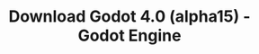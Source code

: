 ---
# Generated by /scripts/js/download_archive_generator !!! do not edit by hand !!!
title: 'Download Godot 4.0 (alpha15) - Godot Engine'
type: 'download/archive'
name: '4.0'
flavor: 'alpha15'
release_date: '2022-08-30T03:00:00-00:00'
release_notes: '/article/dev-snapshot-godot-4-0-alpha-15/'
links:
  android.apk:
    name: 'android.apk'
    title: 'Android'
    caption: 'Universal APK (ARM64 + ARMv7 + x86_64 + x86)'
    tags:
      - 'APK download'
      - 'ARM64/v7'
      - 'x86 (64 & 32 bit)'
    hosts:
      github_builds:
        regular: 'https://github.com/godotengine/godot-builds/releases/download/4.0-alpha15/Godot_v4.0-alpha15_android_editor.apk'
        mono: '#'
      github:
        regular: 'https://github.com/godotengine/godot/releases/download/4.0-alpha15/Godot_v4.0-alpha15_android_editor.apk'
        mono: '#'
  linux.64:
    name: 'linux.64'
    title: 'Linux'
    caption: 'Standard (x86_64)'
    tags:
      - '64 bit'
    hosts:
      github_builds:
        regular: 'https://github.com/godotengine/godot-builds/releases/download/4.0-alpha15/Godot_v4.0-alpha15_linux.x86_64.zip'
        mono: 'https://github.com/godotengine/godot-builds/releases/download/4.0-alpha15/Godot_v4.0-alpha15_mono_linux_x86_64.zip'
      github:
        regular: 'https://github.com/godotengine/godot/releases/download/4.0-alpha15/Godot_v4.0-alpha15_linux.x86_64.zip'
        mono: 'https://github.com/godotengine/godot/releases/download/4.0-alpha15/Godot_v4.0-alpha15_mono_linux_x86_64.zip'
  macos.universal:
    name: 'macos.universal'
    title: 'macOS'
    caption: 'Universal (x86_64 + Apple Silicon)'
    tags:
      - 'Intel/Apple Silicon'
      - '64 bit'
    hosts:
      github_builds:
        regular: 'https://github.com/godotengine/godot-builds/releases/download/4.0-alpha15/Godot_v4.0-alpha15_macos.universal.zip'
        mono: 'https://github.com/godotengine/godot-builds/releases/download/4.0-alpha15/Godot_v4.0-alpha15_mono_macos.universal.zip'
      github:
        regular: 'https://github.com/godotengine/godot/releases/download/4.0-alpha15/Godot_v4.0-alpha15_macos.universal.zip'
        mono: 'https://github.com/godotengine/godot/releases/download/4.0-alpha15/Godot_v4.0-alpha15_mono_macos.universal.zip'
  windows.64:
    name: 'windows.64'
    title: 'Windows'
    caption: 'Standard (x86_64)'
    tags:
      - '64 bit'
    hosts:
      github_builds:
        regular: 'https://github.com/godotengine/godot-builds/releases/download/4.0-alpha15/Godot_v4.0-alpha15_win64.exe.zip'
        mono: 'https://github.com/godotengine/godot-builds/releases/download/4.0-alpha15/Godot_v4.0-alpha15_mono_win64.zip'
      github:
        regular: 'https://github.com/godotengine/godot/releases/download/4.0-alpha15/Godot_v4.0-alpha15_win64.exe.zip'
        mono: 'https://github.com/godotengine/godot/releases/download/4.0-alpha15/Godot_v4.0-alpha15_mono_win64.zip'
  web:
    name: 'web'
    title: 'Web editor'
    caption: ''
    tags:
      - 'Self-hosted'
      - 'Cross-platform'
    hosts:
      github_builds:
        regular: 'https://github.com/godotengine/godot-builds/releases/download/4.0-alpha15/Godot_v4.0-alpha15_web_editor.zip'
        mono: '#'
      github:
        regular: 'https://github.com/godotengine/godot/releases/download/4.0-alpha15/Godot_v4.0-alpha15_web_editor.zip'
        mono: '#'
  linux.arm64:
    name: 'linux.arm64'
    title: 'Linux'
    caption: 'Standard (ARM64)'
    tags:
      - 'ARM64'
      - '64 bit'
    hosts:
      github_builds:
        regular: 'https://github.com/godotengine/godot-builds/releases/download/4.0-alpha15/Godot_v4.0-alpha15_linux.arm64.zip'
        mono: 'https://github.com/godotengine/godot-builds/releases/download/4.0-alpha15/Godot_v4.0-alpha15_mono_linux_arm64.zip'
      github:
        regular: 'https://github.com/godotengine/godot/releases/download/4.0-alpha15/Godot_v4.0-alpha15_linux.arm64.zip'
        mono: 'https://github.com/godotengine/godot/releases/download/4.0-alpha15/Godot_v4.0-alpha15_mono_linux_arm64.zip'
  linux.32:
    name: 'linux.32'
    title: 'Linux'
    caption: 'Standard (x86)'
    tags:
      - '32 bit'
    hosts:
      github_builds:
        regular: 'https://github.com/godotengine/godot-builds/releases/download/4.0-alpha15/Godot_v4.0-alpha15_linux.x86_32.zip'
        mono: 'https://github.com/godotengine/godot-builds/releases/download/4.0-alpha15/Godot_v4.0-alpha15_mono_linux_x86_32.zip'
      github:
        regular: 'https://github.com/godotengine/godot/releases/download/4.0-alpha15/Godot_v4.0-alpha15_linux.x86_32.zip'
        mono: 'https://github.com/godotengine/godot/releases/download/4.0-alpha15/Godot_v4.0-alpha15_mono_linux_x86_32.zip'
  linux.arm32:
    name: 'linux.arm32'
    title: 'Linux'
    caption: 'Standard (ARM32)'
    tags:
      - 'ARM32'
      - '32 bit'
    hosts:
      github_builds:
        regular: 'https://github.com/godotengine/godot-builds/releases/download/4.0-alpha15/Godot_v4.0-alpha15_linux.arm32.zip'
        mono: 'https://github.com/godotengine/godot-builds/releases/download/4.0-alpha15/Godot_v4.0-alpha15_mono_linux_arm32.zip'
      github:
        regular: 'https://github.com/godotengine/godot/releases/download/4.0-alpha15/Godot_v4.0-alpha15_linux.arm32.zip'
        mono: 'https://github.com/godotengine/godot/releases/download/4.0-alpha15/Godot_v4.0-alpha15_mono_linux_arm32.zip'
  windows.32:
    name: 'windows.32'
    title: 'Windows'
    caption: 'Standard (x86)'
    tags:
      - '32 bit'
    hosts:
      github_builds:
        regular: 'https://github.com/godotengine/godot-builds/releases/download/4.0-alpha15/Godot_v4.0-alpha15_win32.exe.zip'
        mono: 'https://github.com/godotengine/godot-builds/releases/download/4.0-alpha15/Godot_v4.0-alpha15_mono_win32.zip'
      github:
        regular: 'https://github.com/godotengine/godot/releases/download/4.0-alpha15/Godot_v4.0-alpha15_win32.exe.zip'
        mono: 'https://github.com/godotengine/godot/releases/download/4.0-alpha15/Godot_v4.0-alpha15_mono_win32.zip'
  aar_library:
    name: 'aar_library'
    title: 'AAR library'
    caption: ''
    tags:
      - 'Android plugins'
      - 'Java'
      - 'Kotlin'
    hosts:
      github_builds:
        regular: 'https://github.com/godotengine/godot-builds/releases/download/4.0-alpha15/godot-lib.4.0.alpha15.template_release.aar'
        mono: '#'
      github:
        regular: 'https://github.com/godotengine/godot/releases/download/4.0-alpha15/godot-lib.4.0.alpha15.template_release.aar'
        mono: '#'
  templates:
    name: 'templates'
    title: 'Export templates'
    caption: ''
    tags:
      - 'Used to export your games to all supported platforms'
    hosts:
      github_builds:
        regular: 'https://github.com/godotengine/godot-builds/releases/download/4.0-alpha15/Godot_v4.0-alpha15_export_templates.tpz'
        mono: 'https://github.com/godotengine/godot-builds/releases/download/4.0-alpha15/Godot_v4.0-alpha15_mono_export_templates.tpz'
      github:
        regular: 'https://github.com/godotengine/godot/releases/download/4.0-alpha15/Godot_v4.0-alpha15_export_templates.tpz'
        mono: 'https://github.com/godotengine/godot/releases/download/4.0-alpha15/Godot_v4.0-alpha15_mono_export_templates.tpz'
primaryPlatforms:
  - 'android.apk'
  - 'linux.64'
  - 'macos.universal'
  - 'windows.64'
  - 'web'
  - 'templates'
---